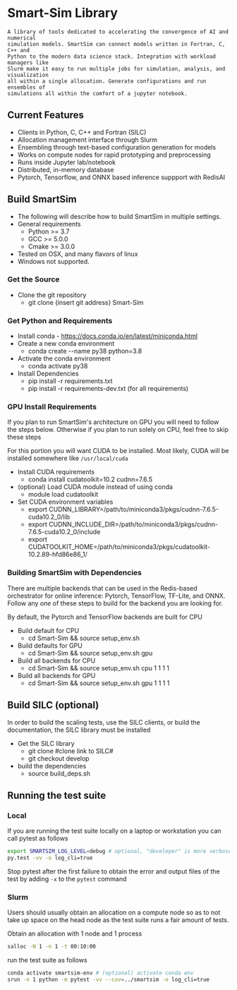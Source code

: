 # Smart-Sim Library

    A library of tools dedicated to accelerating the convergence of AI and numerical
    simulation models. SmartSim can connect models written in Fortran, C, C++ and
    Python to the modern data science stack. Integration with workload managers like
    Slurm make it easy to run multiple jobs for simulation, analysis, and visualization
    all within a single allocation. Generate configurations and run ensembles of
    simulations all within the comfort of a jupyter notebook.

## Current Features

   - Clients in Python, C, C++ and Fortran (SILC)
   - Allocation management interface through Slurm
   - Ensembling through text-based configuration generation for models
   - Works on compute nodes for rapid prototyping and preprocessing
   - Runs inside Jupyter lab/notebook
   - Distributed, in-memory database
   - Pytorch, Tensorflow, and ONNX based inference suppport with RedisAI

## Build SmartSim

  - The following will describe how to build SmartSim in multiple settings.
  - General requirements
      - Python >= 3.7
      - GCC >= 5.0.0
      - Cmake >= 3.0.0
  - Tested on OSX, and many flavors of linux
  - Windows not supported.

### Get the Source

   - Clone the git repository
      - git clone {insert git address} Smart-Sim

### Get Python and Requirements

   - Install conda - https://docs.conda.io/en/latest/miniconda.html
   - Create a new conda environment
      - conda create --name py38 python=3.8
   - Activate the conda environment
      - conda activate py38
   - Install Dependencies
      - pip install -r requirements.txt
      - pip install -r requirements-dev.txt (for all requirements)

### GPU Install Requirements

   If you plan to run SmartSim's architecture on GPU you will need
   to follow the steps below. Otherwise if you plan to run solely
   on CPU, feel free to skip these steps

   For this portion you will want CUDA to be installed. Most likely,
   CUDA will be installed somewhere like `/usr/local/cuda`

   - Install CUDA requirements
      - conda install cudatoolkit=10.2 cudnn=7.6.5
   - (optional) Load CUDA module instead of using conda
      - module load cudatoolkit
   - Set CUDA environment variables
      - export CUDNN_LIBRARY=/path/to/miniconda3/pkgs/cudnn-7.6.5-cuda10.2_0/lib
      - export CUDNN_INCLUDE_DIR=/path/to/miniconda3/pkgs/cudnn-7.6.5-cuda10.2_0/include
      - export CUDATOOLKIT_HOME=/path/to/miniconda3/pkgs/cudatoolkit-10.2.89-hfd86e86_1/

### Building SmartSim with Dependencies

   There are multiple backends that can be used in the Redis-based
   orchestrator for online inference: Pytorch, TensorFlow, TF-Lite,
   and ONNX. Follow any *one* of these steps to build for the backend
   you are looking for.

   By default, the Pytorch and TensorFlow backends are built for CPU

   - Build default for CPU
      - cd Smart-Sim && source setup_env.sh
   - Build defaults for GPU
      - cd Smart-Sim && source setup_env.sh gpu
   - Build all backends for CPU
      - cd Smart-Sim && source setup_env.sh cpu 1 1 1 1
   - Build all backends for GPU
      - cd Smart-Sim && source setup_env.sh gpu 1 1 1 1


## Build SILC (optional)

  In order to build the scaling tests, use the SILC clients,
  or build the documentation, the SILC library must be installed

   - Get the SILC library
     - git clone #clone link to SILC#
     - git checkout develop
   - build the dependencies
     - source build_deps.sh

## Running the test suite


### Local

  If you are running the test suite locally on a laptop
  or workstation you can call pytest as follows

  ```bash
  export SMARTSIM_LOG_LEVEL=debug # optional, "develeper" is more verbose
  py.test -vv -o log_cli=true
  ```

  Stop pytest after the first failure to obtain the error and output files
  of the test by adding ``-x`` to the ``pytest`` command

### Slurm

  Users should usually obtain an allocation on a compute node
  so as to not take up space on the head node as the test suite
  runs a fair amount of tests.

  Obtain an allocation with 1 node and 1 process

  ```bash
  salloc -N 1 -n 1 -t 00:10:00
  ```

  run the test suite as follows
  ```bash
  conda activate smartsim-env # (optional) activate conda env
  srun -n 1 python -m pytest -vv --cov=../smartsim -o log_cli=true
  ```


